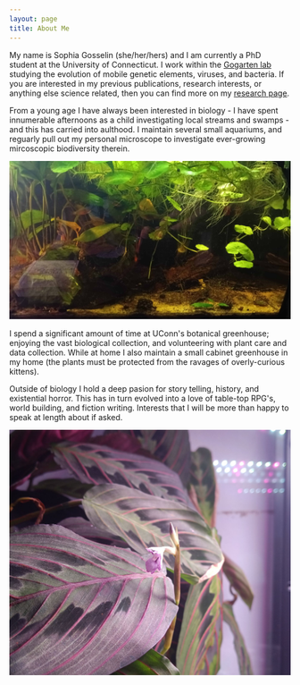 ```yaml
---
layout: page
title: About Me
---
```


My name is Sophia Gosselin (she/her/hers) and I am currently a PhD student at the University of Connecticut. I work within the [Gogarten lab](https://j.p.gogarten.uconn.edu/) studying the evolution of mobile genetic elements, viruses, and bacteria. If you are interested in my previous publications, research interests, or anything else science related, then you can find more on my [research page](/research.md).

From a young age I have always been interested in biology - I have spent innumerable afternoons as a child investigating local streams and swamps - and this has carried into aulthood. I maintain several small aquariums, and reguarly pull out my personal microscope to investigate ever-growing mircoscopic biodiversity therein.

<img src="images/desk_tank_dec_2024.jpg" title="The Brazilian Pennywort (Hydrocotyle Leucocephala) is a nitrogen hog <3" alt="drawing" style="width:600px;"/> 

I spend a significant amount of time at UConn's botanical greenhouse; enjoying the vast biological collection, and volunteering with plant care and data collection. While at home I also maintain a small cabinet greenhouse in my home  (the plants must be protected from the ravages of overly-curious kittens).

Outside of biology I hold a deep pasion for story telling, history, and existential horror. This has in turn evolved into a love of table-top RPG's, world building, and fiction writing. Interests that I will be more than happy to speak at length about if asked. 

<img src="images/prayer_plant_flower.jpg" title="Our first Prayer Plant (Maranta leuconeura) flower!" alt="drawing" style="width:6s00px;"/>